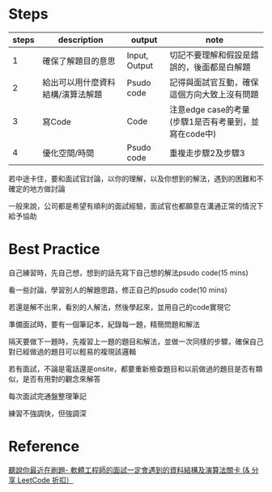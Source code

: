 # Steps

| steps | description |output|note |
|-------|-------------|------|-----|
|   1    |     確保了解題目的意思        |    Input, Output  |切記不要理解和假設是錯誤的，後面都是白解題|
|   2    |     給出可以用什麼資料結構/演算法解題        |    Psudo code  |記得與面試官互動，確保這個方向大致上沒有問題|
|   3    |     寫Code        |    Code  |注意edge case的考量(步驟1是否有考量到，並寫在code中)|
|   4    |     優化空間/時間        |    Psudo code  |重複走步驟2及步驟3|

若中途卡住，要和面試官討論，以你的理解，以及你想到的解法，遇到的困難和不確定的地方做討論

一般來說，公司都是希望有順利的面試經驗，面試官也都願意在溝通正常的情況下給予協助

# Best Practice

自己練習時，先自己想，想到的話先寫下自己想的解法psudo code(15 mins)

看一些討論，學習別人的解題思路，修正自己的psudo code(10 mins)

若還是解不出來，看別的人解法，然後學起來，並用自己的code實現它

準備面試時，要有一個筆記本，紀錄每一題，精簡問題和解法

隔天要做下一題時，先複習上一題的題目和解法，並做一次同樣的步驟，確保自己對已經做過的題目可以輕易的複現該邏輯

若有面試，不論是電話還是onsite，都要重新檢查題目和以前做過的題目是否有類似，是否有用對的觀念來解答

每次面試完通盤整理筆記

練習不強調快，但強調深

# Reference

[聽說你最近在刷題- 軟體工程師的面試一定會遇到的資料結構及演算法關卡 (& 分享 LeetCode 折扣）](https://brianhsublog.blogspot.com/2020/12/AlgorithmDataStructureLeetCode.html)
